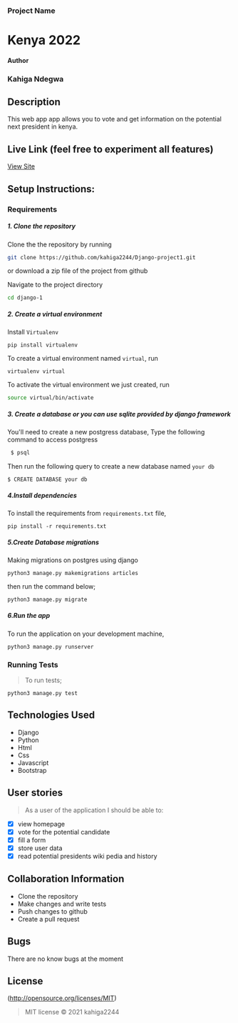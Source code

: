 ### Project Name
# Kenya 2022
#### Author
### Kahiga Ndegwa

## Description
This web app app allows you to vote and get information on the potential next president in kenya.

## Live Link (feel free to experiment all features)
[View Site]()


## Setup Instructions:
### Requirements

##### 1. Clone the repository
Clone the the repository by running 

   ```bash
   git clone https://github.com/kahiga2244/Django-project1.git
   ```
 or download a zip file of the project from github
 

Navigate to the project directory
```bash
cd django-1
```

##### 2. Create a virtual environment
 Install `Virtualenv` 

   ```prettier
   pip install virtualenv
   ```

To create a virtual environment named `virtual`, run

   ```prettier
   virtualenv virtual
   ```
To activate the virtual environment we just created, run

   ```bash
   source virtual/bin/activate
   ```

##### 3. Create a database or you can use sqlite provided by django framework
You'll need to create a new postgress database, Type the following command to access postgress
   ```bash
    $ psql
   ```
   Then run the following query to create a new database named ```your db``` 
   ```prettier
   $ CREATE DATABASE your db
   ```


#####  4.Install dependencies
To install the requirements from `requirements.txt` file,

   ```prettier
   pip install -r requirements.txt
   ```

#####  5.Create Database migrations
Making migrations on postgres using django

```prettier
python3 manage.py makemigrations articles
```

 
then run the command below;

 ```bash
 python3 manage.py migrate
 ```

##### 6.Run the app
To run the application on your development machine, 

    python3 manage.py runserver

### Running Tests
>To run tests;

    python3 manage.py test

## Technologies Used
* Django
* Python
* Html
* Css
* Javascript
* Bootstrap


## User stories
>As a user of the application I should be able to:

- [X] view homepage
- [X] vote for the potential candidate
- [X] fill a form
- [X] store user data 
- [X] read potential presidents wiki pedia and history

## Collaboration Information
* Clone the repository
* Make changes and write tests
* Push changes to github
* Create a pull request


## Bugs
There are no know bugs at the moment

## License
(http://opensource.org/licenses/MIT)
>MIT license &copy;  2021 kahiga2244
 
